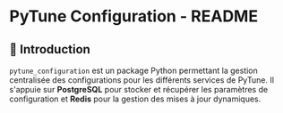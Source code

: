 # PyTune Configuration - README

## 📌 Introduction
`pytune_configuration` est un package Python permettant la gestion centralisée des configurations pour les différents services de PyTune. Il s'appuie sur **PostgreSQL** pour stocker et récupérer les paramètres de configuration et **Redis** pour la gestion des mises à jour dynamiques.